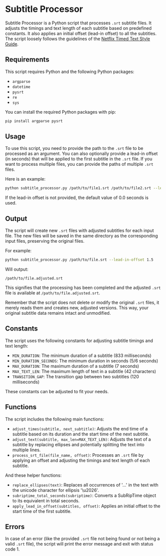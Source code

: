 # Subtitle Processor

Subtitle Processor is a Python script that processes `.srt` subtitle files. It adjusts the timings and text length of each subtitle based on predefined constants. It also applies an initial offset (lead-in offset) to all the subtitles. The script loosely follows the guidelines of the [Netflix Timed Text Style Guide](https://partnerhelp.netflixstudios.com/hc/en-us/articles/215758617-Timed-Text-Style-Guide-General-Requirements).

## Requirements

This script requires Python and the following Python packages:

- `argparse`
- `datetime`
- `pysrt`
- `re`
- `sys`

You can install the required Python packages with pip:

```bash
pip install argparse pysrt
```

## Usage

To use this script, you need to provide the path to the `.srt` file to be processed as an argument. You can also optionally provide a lead-in offset (in seconds) that will be applied to the first subtitle in the `.srt` file. If you want to process multiple files, you can provide the paths of multiple `.srt` files.

Here is an example:

```bash
python subtitle_processor.py /path/to/file1.srt /path/to/file2.srt --lead-in-offset 1.5
```

If the lead-in offset is not provided, the default value of 0.0 seconds is used.

## Output

The script will create new `.srt` files with adjusted subtitles for each input file. The new files will be saved in the same directory as the corresponding input files, preserving the original files. 

For example:

```bash
python subtitle_processor.py /path/to/file.srt --lead-in-offset 1.5
```

Will output:

```
/path/to/file.adjusted.srt
```

This signifies that the processing has been completed and the adjusted `.srt` file is available at `/path/to/file.adjusted.srt`.

Remember that the script does not delete or modify the original `.srt` files, it merely reads them and creates new, adjusted versions. This way, your original subtitle data remains intact and unmodified.

## Constants

The script uses the following constants for adjusting subtitle timings and text length:

- `MIN_DURATION`: The minimum duration of a subtitle (833 milliseconds)
- `MIN_DURATION_SECONDS`: The minimum duration in seconds (5/6 seconds)
- `MAX_DURATION`: The maximum duration of a subtitle (7 seconds)
- `MAX_TEXT_LEN`: The maximum length of text in a subtitle (42 characters)
- `TRANSITION_GAP`: The transition gap between two subtitles (120 milliseconds)

These constants can be adjusted to fit your needs.

## Functions

The script includes the following main functions:

- `adjust_times(subtitle, next_subtitle)`: Adjusts the end time of a subtitle based on its duration and the start time of the next subtitle.
- `adjust_text(subtitle, max_len=MAX_TEXT_LEN)`: Adjusts the text of a subtitle by replacing ellipses and potentially splitting the text into multiple lines.
- `process_srt_file(file_name, offset)`: Processes an `.srt` file by applying an offset and adjusting the timings and text length of each subtitle.

And these helper functions:

- `replace_ellipses(text)`: Replaces all occurrences of '...' in the text with the unicode character for ellipsis '\u2026'.
- `subriptime_total_seconds(subriptime)`: Converts a SubRipTime object to its equivalent in total seconds.
- `apply_lead_in_offset(subtitles, offset)`: Applies an initial offset to the start time of the first subtitle.

## Errors

In case of an error (like the provided `.srt` file not being found or not being a valid `.srt` file), the script will print the error message and exit with status code 1.